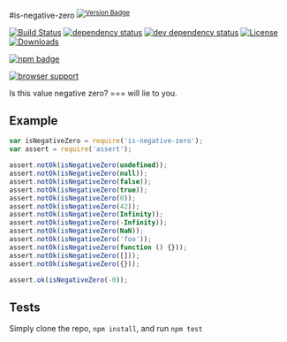 #is-negative-zero <sup>[![Version Badge][2]][1]</sup>

[![Build Status][3]][4]
[![dependency status][5]][6]
[![dev dependency status][7]][8]
[![License][license-image]][license-url]
[![Downloads][downloads-image]][downloads-url]

[![npm badge][11]][1]

[![browser support][9]][10]

Is this value negative zero? === will lie to you.

## Example

```js
var isNegativeZero = require('is-negative-zero');
var assert = require('assert');

assert.notOk(isNegativeZero(undefined));
assert.notOk(isNegativeZero(null));
assert.notOk(isNegativeZero(false));
assert.notOk(isNegativeZero(true));
assert.notOk(isNegativeZero(0));
assert.notOk(isNegativeZero(42));
assert.notOk(isNegativeZero(Infinity));
assert.notOk(isNegativeZero(-Infinity));
assert.notOk(isNegativeZero(NaN));
assert.notOk(isNegativeZero('foo'));
assert.notOk(isNegativeZero(function () {}));
assert.notOk(isNegativeZero([]));
assert.notOk(isNegativeZero({}));

assert.ok(isNegativeZero(-0));
```

## Tests
Simply clone the repo, `npm install`, and run `npm test`

[1]: https://npmjs.org/package/is-negative-zero
[2]: http://vb.teelaun.ch/ljharb/is-negative-zero.svg
[3]: https://travis-ci.org/ljharb/is-negative-zero.svg
[4]: https://travis-ci.org/ljharb/is-negative-zero
[5]: https://david-dm.org/ljharb/is-negative-zero.svg
[6]: https://david-dm.org/ljharb/is-negative-zero
[7]: https://david-dm.org/ljharb/is-negative-zero/dev-status.svg
[8]: https://david-dm.org/ljharb/is-negative-zero#info=devDependencies
[9]: https://ci.testling.com/ljharb/is-negative-zero.png
[10]: https://ci.testling.com/ljharb/is-negative-zero
[11]: https://nodei.co/npm/is-negative-zero.png?downloads=true&stars=true
[license-image]: http://img.shields.io/npm/l/is-negative-zero.svg
[license-url]: LICENSE
[downloads-image]: http://img.shields.io/npm/dm/is-negative-zero.svg
[downloads-url]: http://npm-stat.com/charts.html?package=is-negative-zero

